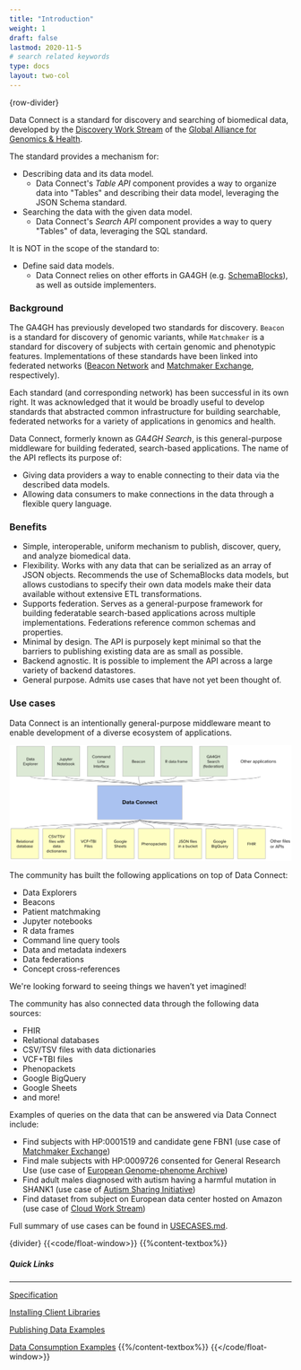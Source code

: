```yaml
---
title: "Introduction"
weight: 1
draft: false
lastmod: 2020-11-5
# search related keywords
type: docs
layout: two-col
---
```

{row-divider}

Data Connect is a standard for discovery and searching of biomedical data, developed by the [Discovery Work Stream](https://github.com/ga4gh-discovery/ga4gh-discovery.github.io) of the [Global Alliance for Genomics & Health](http://ga4gh.org).

The standard provides a mechanism for:

- Describing data and its data model.
    - Data Connect's _Table API_ component provides a way to organize data into "Tables" and describing their data model, leveraging the JSON Schema standard.
- Searching the data with the given data model.
    - Data Connect's _Search API_ component provides a way to query "Tables" of data, leveraging the SQL standard.

It is NOT in the scope of the standard to:

- Define said data models.
    - Data Connect relies on other efforts in GA4GH (e.g. [SchemaBlocks](https://schemablocks.org/)), as well as outside implementers.

### Background

The GA4GH has previously developed two standards for discovery. `Beacon` is a standard for  discovery of genomic variants, while `Matchmaker` is a standard for discovery of subjects with certain genomic and phenotypic features. Implementations of these standards have been linked into federated networks ([Beacon Network](http//beacon-network.org) and [Matchmaker Exchange](http://matchmakerexchange.org), respectively).

Each standard (and corresponding network) has been successful in its own right. It was acknowledged that it would be broadly useful to develop  standards that abstracted common infrastructure for building searchable, federated networks for a variety of applications in genomics and health.

Data Connect, formerly known as _GA4GH Search_, is this general-purpose middleware for building federated, search-based applications. The name of the API reflects its purpose of:

- Giving data providers a way to enable connecting to their data via the described data models.
- Allowing data consumers to make connections in the data through a flexible query language.

### Benefits

- Simple, interoperable, uniform mechanism to publish, discover, query, and analyze biomedical data.
- Flexibility. Works with any data that can be serialized as an array of JSON objects. Recommends the use of SchemaBlocks data models, but allows custodians to specify their own data models make their data available without extensive ETL transformations.
- Supports federation. Serves as a general-purpose framework for building federatable search-based applications across multiple implementations. Federations reference common schemas and properties.
- Minimal by design. The API is purposely kept minimal so that the barriers to publishing existing data are as small as possible.
- Backend agnostic. It is possible to implement the API across a large variety of backend datastores.
- General purpose. Admits use cases that have not yet been thought of.

### Use cases

Data Connect is an intentionally general-purpose middleware meant to enable development of a diverse ecosystem of applications.

<img src="assets/data-connect.png"/>

The community has built the following applications on top of Data Connect:

- Data Explorers
- Beacons
- Patient matchmaking
- Jupyter notebooks
- R data frames
- Command line query tools
- Data and metadata indexers
- Data federations
- Concept cross-references

We're looking forward to seeing things we haven’t yet imagined!

The community has also connected data through the following data sources:

- FHIR
- Relational databases
- CSV/TSV files with data dictionaries
- VCF+TBI files
- Phenopackets
- Google BigQuery
- Google Sheets
- and more!

Examples of queries on the data that can be answered via Data Connect include:

- Find subjects with HP:0001519 and candidate gene FBN1 (use case of [Matchmaker Exchange](https://www.matchmakerexchange.org/))
- Find male subjects with HP:0009726 consented for General Research Use (use case of [European Genome-phenome Archive](https://www.ebi.ac.uk/ega/home))
- Find adult males diagnosed with autism having a harmful mutation in SHANK1 (use case of [Autism Sharing Initiative](http://autismsharinginitiative.org))
- Find dataset from subject on European data center hosted on Amazon (use case of [Cloud Work Stream](https://github.com/ga4gh/wiki/wiki))

Full summary of use cases can be found in [USECASES.md](USECASES.md).

{divider}
{{<code/float-window>}}
{{%content-textbox%}}
##### Quick Links
---
[Specification](/api)

[Installing Client Libraries](/docs/getting-started/clients/)

[Publishing Data Examples](/docs/getting-started/provision-data/)

[Data Consumption Examples](/docs/getting-started/consume-data/)
{{%/content-textbox%}}
{{</code/float-window>}}
